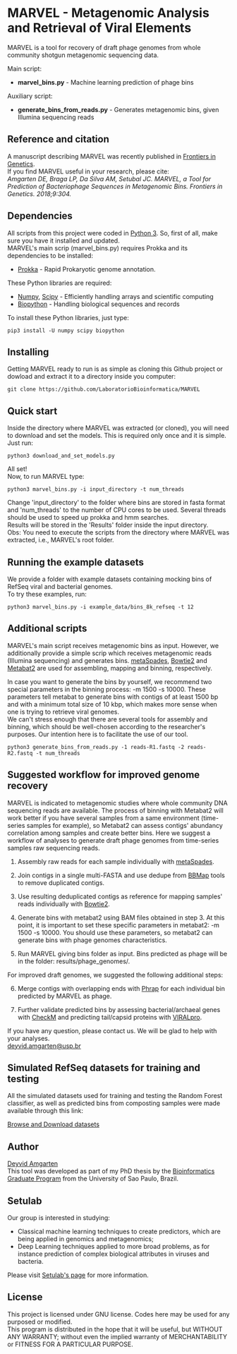 
# MARVEL - Metagenomic Analysis and Retrieval of Viral Elements

MARVEL is a tool for recovery of draft phage genomes from whole community shotgun metagenomic sequencing data.  

Main script:
   * **marvel_bins.py** - Machine learning prediction of phage bins
  
Auxiliary script:
   * **generate_bins_from_reads.py** - Generates metagenomic bins, given Illumina sequencing reads

## Reference and citation

A manuscript describing MARVEL was recently published in [Frontiers in Genetics](https://www.frontiersin.org/articles/10.3389/fgene.2018.00304/full).  
If you find MARVEL useful in your research, please cite:  
*Amgarten DE, Braga LP, Da Silva AM, Setubal JC. MARVEL, a Tool for Prediction of Bacteriophage Sequences in Metagenomic Bins. Frontiers in Genetics. 2018;9:304.*

## Dependencies

All scripts from this project were coded in [Python 3](https://www.python.org/). So, first of all, make sure you have it installed and updated.  
MARVEL's main scrip (marvel_bins.py) requires Prokka and its dependencies to be installed:

* [Prokka](https://github.com/tseemann/prokka) - Rapid Prokaryotic genome annotation.

These Python libraries are required:

* [Numpy](http://www.numpy.org/), [Scipy](https://www.scipy.org/) - Efficiently handling arrays and scientific computing
* [Biopython](http://biopython.org/) - Handling biological sequences and records

To install these Python libraries, just type: 
```
pip3 install -U numpy scipy biopython
```

## Installing

Getting MARVEL ready to run is as simple as cloning this Github project or dowload and extract it to a directory inside you computer:

```
git clone https://github.com/LaboratorioBioinformatica/MARVEL
```

## Quick start

Inside the directory where MARVEL was extracted (or cloned), you will need to download and set the models. 
This is required only once and it is simple. Just run:
```
python3 download_and_set_models.py
```
All set!  
Now, to run MARVEL type:
```
python3 marvel_bins.py -i input_directory -t num_threads
```

Change 'input_directory' to the folder where bins are stored in fasta format and 'num_threads' to the number of CPU cores to be used. Several threads should be used to speed up prokka and hmm searches.  
Results will be stored in the 'Results' folder inside the input directory.  
Obs: You need to execute the scripts from the directory where MARVEL was extracted, i.e., MARVEL's root folder. 

## Running the example datasets

We provide a folder with example datasets containing mocking bins of RefSeq viral and bacterial genomes.  
To try these examples, run:

```
python3 marvel_bins.py -i example_data/bins_8k_refseq -t 12
```

## Additional scripts

MARVEL's main script receives metagenomic bins as input. However, we additionally provide a simple scrip which receives
metagenomic reads (Illumina sequencing) and generates bins.
[metaSpades](http://bioinf.spbau.ru/spades), [Bowtie2](http://bowtie-bio.sourceforge.net/bowtie2/index.shtml) and [Metabat2](https://bitbucket.org/berkeleylab/metabat) are used for assembling, mapping and binning, respectively.  

In case you want to generate the bins by yourself, we recommend two special parameters in the binning process: -m 1500 -s 10000. These parameters tell metabat to generate bins with contigs of at least 1500 bp and with a minimum total size of 10 kbp, which makes more sense when one is trying to retrieve viral genomes.  
We can't stress enough that there are several tools for assembly and binning, which should be well-chosen according to
the researcher's purposes. Our intention here is to facilitate the use of our tool.  

```
python3 generate_bins_from_reads.py -1 reads-R1.fastq -2 reads-R2.fastq -t num_threads
```
## Suggested workflow for improved genome recovery

MARVEL is indicated to metagenomic studies where whole community DNA sequencing reads are available. The process of binning with Metabat2 will work better if you have several samples from a same environment (time-series samples for example), so Metabat2 can assess contigs' abundancy correlation among samples and create better bins. Here we suggest a workflow of analyses to generate draft phage genomes from time-series samples raw sequencing reads.

1. Assembly raw reads for each sample individually with [metaSpades](http://bioinf.spbau.ru/spades).

2. Join contigs in a single multi-FASTA and use dedupe from [BBMap](https://github.com/BioInfoTools/BBMap) tools to remove duplicated contigs.

3. Use resulting deduplicated contigs as reference for mapping samples' reads individually with [Bowtie2](http://bowtie-bio.sourceforge.net/bowtie2/index.shtml).

3. Generate bins with metabat2 using BAM files obtained in step 3. At this point, it is important to set these specific parameters in metabat2: -m 1500 -s 10000. You should use these parameters, so metabat2 can generate bins with phage genomes characteristics.

4. Run MARVEL giving bins folder as input. Bins predicted as phage will be in the folder: results/phage_genomes/.

For improved draft genomes, we suggested the following additional steps:

6. Merge contigs with overlapping ends with [Phrap](http://www.phrap.org/phredphrapconsed.html) for each individual bin predicted by MARVEL as phage.

7. Further validate predicted bins by assessing bacterial/archaeal genes with [CheckM](https://github.com/Ecogenomics/CheckM/wiki) and predicting tail/capsid proteins with [VIRALpro](http://scratch.proteomics.ics.uci.edu/explanation.html#VIRALpro).

If you have any question, please contact us. We will be glad to help with your analyses.  
deyvid.amgarten@usp.br

## Simulated RefSeq datasets for training and testing

All the simulated datasets used for training and testing the Random Forest classifier, as well as predicted bins from composting samples were made available through this link:

[Browse and Download datasets](http://projetos.lbi.iq.usp.br/metazoo/deyvid/datasets/) 

## Author
[Deyvid Amgarten](https://sites.google.com/view/deyvid/english)  
This tool was developed as part of my PhD thesis by the [Bioinformatics Graduate Program](https://www.ime.usp.br/en/bioinformatics/graduate) from the University of Sao Paulo, Brazil.

## Setulab
Our group is interested in studying:

* Classical machine learning techniques to create predictors, which are being applied in genomics and metagenomics;
* Deep Learning techniques applied to more broad problems, as for instance prediction of complex biological attributes in viruses and bacteria.

Please visit [Setulab's page](http://lbi.usp.br/learning/) for more information.


## License

This project is licensed under GNU license. Codes here may be used for any purposed or modified.  
This program is distributed in the hope that it will be useful, but WITHOUT ANY WARRANTY; without even the implied warranty of MERCHANTABILITY or FITNESS FOR A PARTICULAR PURPOSE.

